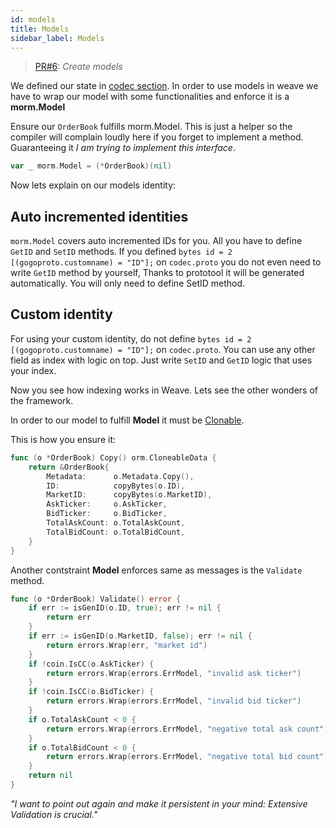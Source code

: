 ```yaml
---
id: models
title: Models
sidebar_label: Models
---
```


> [PR#6](https://github.com/iov-one/tutorial/pull/6): _Create models_

We defined our state in [codec section](weave-tutorial/02-codec.md). In order to use models in weave we have to wrap our model with some functionalities and enforce it is a **morm.Model**

Ensure our `OrderBook` fulfills morm.Model. This is just a helper so the compiler will complain loudly here if you forget to implement a method. Guaranteeing it *I am trying to implement this interface*.

```go
var _ morm.Model = (*OrderBook)(nil)
```

Now lets explain on our models identity:

## Auto incremented identities

`morm.Model` covers auto incremented IDs for you. All you have to define `GetID` and `SetID` methods. If you defined `bytes id = 2 [(gogoproto.customname) = "ID"];`  on `codec.proto` you do not even need to write `GetID` method by yourself, Thanks to prototool it will be generated automatically. You will only need to define SetID method.

## Custom identity

For using your custom identity, do not define `bytes id = 2 [(gogoproto.customname) = "ID"];` on `codec.proto`. You can use any other field as index with logic on top. Just write `SetID` and `GetID` logic that uses your index.

Now you see how indexing works in Weave. Lets see the other wonders of the framework.

In order to our model to fulfill **Model** it must be [Clonable](https://github.com/iov-one/weave/blob/master/orm/interfaces.go#L34).

This is how you ensure it:

```go
func (o *OrderBook) Copy() orm.CloneableData {
    return &OrderBook{
        Metadata:      o.Metadata.Copy(),
        ID:            copyBytes(o.ID),
        MarketID:      copyBytes(o.MarketID),
        AskTicker:     o.AskTicker,
        BidTicker:     o.BidTicker,
        TotalAskCount: o.TotalAskCount,
        TotalBidCount: o.TotalBidCount,
    }
}
```

Another contstraint **Model** enforces same as messages is the `Validate` method.

```go
func (o *OrderBook) Validate() error {
    if err := isGenID(o.ID, true); err != nil {
        return err
    }
    if err := isGenID(o.MarketID, false); err != nil {
        return errors.Wrap(err, "market id")
    }
    if !coin.IsCC(o.AskTicker) {
        return errors.Wrap(errors.ErrModel, "invalid ask ticker")
    }
    if !coin.IsCC(o.BidTicker) {
        return errors.Wrap(errors.ErrModel, "invalid bid ticker")
    }
    if o.TotalAskCount < 0 {
        return errors.Wrap(errors.ErrModel, "negative total ask count")
    }
    if o.TotalBidCount < 0 {
        return errors.Wrap(errors.ErrModel, "negative total bid count")
    }
    return nil
}
```

_"I want to point out again and make it persistent in your mind: Extensive Validation is crucial."_
